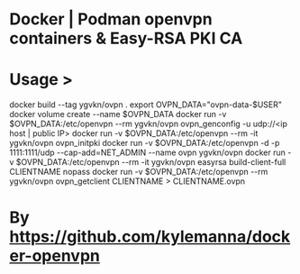 # Docker | Podman openvpn containers & Easy-RSA PKI CA

# Usage >
docker build --tag ygvkn/ovpn .
export OVPN_DATA="ovpn-data-$USER"
docker volume create --name $OVPN_DATA
docker run -v $OVPN_DATA:/etc/openvpn --rm ygvkn/ovpn ovpn_genconfig -u udp://<ip host | public IP>
docker run -v $OVPN_DATA:/etc/openvpn --rm -it ygvkn/ovpn ovpn_initpki
docker run -v $OVPN_DATA:/etc/openvpn -d -p 1111:1111/udp --cap-add=NET_ADMIN --name ovpn ygvkn/ovpn
docker run -v $OVPN_DATA:/etc/openvpn --rm -it ygvkn/ovpn easyrsa build-client-full CLIENTNAME nopass
docker run -v $OVPN_DATA:/etc/openvpn --rm ygvkn/ovpn ovpn_getclient CLIENTNAME > CLIENTNAME.ovpn

# By https://github.com/kylemanna/docker-openvpn
